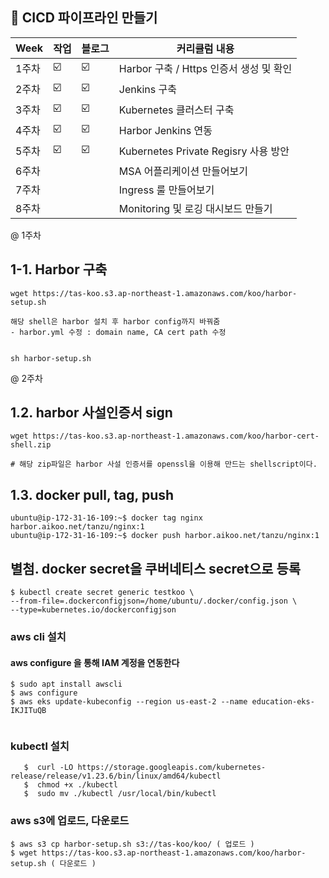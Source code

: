 ##  🍎 CICD 파이프라인 만들기

| Week | 작업 |블로그|커리큘럼 내용 |
| ------ | -- | -- |----------- |
| 1주차 | ☑️ | ☑️ | Harbor 구축 / Https 인증서 생성 및 확인  |
| 2주차 | ☑️ | ☑️ | Jenkins 구축 |
| 3주차 | ☑️ | ☑️ | Kubernetes 클러스터 구축 |
| 4주차 | ☑️ | ☑️ | Harbor Jenkins 연동 |
| 5주차 | ☑️ | ☑️  | Kubernetes Private Regisry 사용 방안 |
| 6주차 |  |  | MSA 어플리케이션 만들어보기  |
| 7주차 |  |  | Ingress 룰 만들어보기 |
| 8주차 |  |  | Monitoring 및 로깅 대시보드 만들기 |

@ 1주차
## 1-1. Harbor 구축
```
wget https://tas-koo.s3.ap-northeast-1.amazonaws.com/koo/harbor-setup.sh

해당 shell은 harbor 설치 후 harbor config까지 바꿔줌
- harbor.yml 수정 : domain name, CA cert path 수정


sh harbor-setup.sh

```

@ 2주차
## 1.2. harbor 사설인증서 sign
```
wget https://tas-koo.s3.ap-northeast-1.amazonaws.com/koo/harbor-cert-shell.zip

# 해당 zip파일은 harbor 사설 인증서를 openssl을 이용해 만드는 shellscript이다.

```

## 1.3. docker pull, tag, push
```
ubuntu@ip-172-31-16-109:~$ docker tag nginx harbor.aikoo.net/tanzu/nginx:1
ubuntu@ip-172-31-16-109:~$ docker push harbor.aikoo.net/tanzu/nginx:1

```



## 별첨.  docker secret을 쿠버네티스 secret으로 등록

```
$ kubectl create secret generic testkoo \
--from-file=.dockerconfigjson=/home/ubuntu/.docker/config.json \
--type=kubernetes.io/dockerconfigjson

```

### aws cli 설치
#### aws configure 을 통해 IAM 계정을 연동한다
```
$ sudo apt install awscli
$ aws configure
$ aws eks update-kubeconfig --region us-east-2 --name education-eks-IKJITuQB
 
```
###  kubectl 설치 
```
   $  curl -LO https://storage.googleapis.com/kubernetes-release/release/v1.23.6/bin/linux/amd64/kubectl
   $  chmod +x ./kubectl
   $  sudo mv ./kubectl /usr/local/bin/kubectl
```


###  aws s3에 업로드, 다운로드
```
$ aws s3 cp harbor-setup.sh s3://tas-koo/koo/ ( 업로드 )
$ wget https://tas-koo.s3.ap-northeast-1.amazonaws.com/koo/harbor-setup.sh ( 다운로드 )
```



